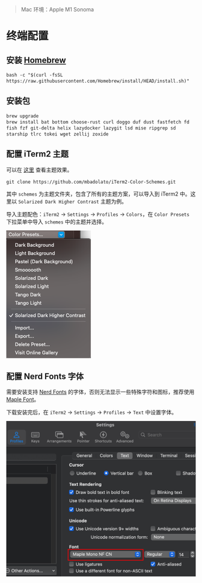 > Mac 环境：Apple M1 Sonoma

# 终端配置

## 安装 [Homebrew](https://brew.sh/)

```shell
bash -c "$(curl -fsSL https://raw.githubusercontent.com/Homebrew/install/HEAD/install.sh)"
```

## 安装包

```shell
brew upgrade
brew install bat bottom choose-rust curl doggo duf dust fastfetch fd fish fzf git-delta helix lazydocker lazygit lsd mise ripgrep sd starship tlrc tokei wget zellij zoxide
```

## 配置 iTerm2 主题

可以在 [这里](https://iterm2colorschemes.com/) 查看主题效果。

```shell
git clone https://github.com/mbadolato/iTerm2-Color-Schemes.git
```

其中 `schemes` 为主题文件夹，包含了所有的主题方案，可以导入到 iTerm2 中。这里以 `Solarized Dark Higher Contrast` 主题为例。

导入主题配色：`iTerm2` → `Settings` → `Profiles` → `Colors`，在 `Color Presets` 下拉菜单中导入 `schemes` 中的主题并选择。

![导入并选择主题](https://raw.githubusercontent.com/genskyff/image-hosting/main/images/202304181355959.png)

## 配置 Nerd Fonts 字体

需要安装支持 [Nerd Fonts](https://www.nerdfonts.com/) 的字体，否则无法显示一些特殊字符和图标，推荐使用 [Maple Font](https://github.com/subframe7536/Maple-font/releases)。

下载安装完后，在 `iTerm2` → `Settings` → `Profiles` → `Text` 中设置字体。

<img src="https://raw.githubusercontent.com/genskyff/image-hosting/main/images/202406011401942.png" alt="设置终端字体" style="zoom: 50%;" />
